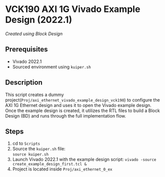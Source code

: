 # VCK190 AXI 1G Vivado Example Design (2022.1)  
*Created using Block Design*

## Prerequisites  
- Vivado 2022.1  
- Sourced environment using `kuiper.sh`

## Description
This script creates a dummy project(`Proj/axi_ethernet_vivado_example_design_vck190`) to configure the AXI 1G Ethernet design and uses it to open the Vivado example design. 
Once the example design is created, it utilizes the RTL files to build a Block Design (BD) and runs through the full implementation flow.

## Steps  
1. cd to `Scripts`
2. Source the `kuiper.sh` file:  
   `source kuiper.sh`
3. Launch Vivado 2022.1 with the example design script:
   `vivado -source create_example_design_first.tcl &`
4. Project is located inside `Proj/axi_ethernet_0_ex`
